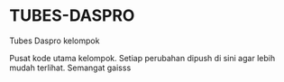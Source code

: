 # TUBES-DASPRO
Tubes Daspro kelompok 

Pusat kode utama kelompok. Setiap perubahan dipush di sini agar lebih mudah terlihat.
Semangat gaisss
